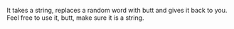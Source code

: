 It takes a string, replaces a random word with butt and gives it back to you. 
Feel free to use it, butt, make sure it is a string.